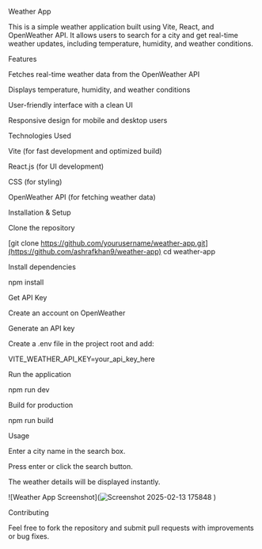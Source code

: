 Weather App

This is a simple weather application built using Vite, React, and OpenWeather API. It allows users to search for a city and get real-time weather updates, including temperature, humidity, and weather conditions.

Features

Fetches real-time weather data from the OpenWeather API

Displays temperature, humidity, and weather conditions

User-friendly interface with a clean UI

Responsive design for mobile and desktop users

Technologies Used

Vite (for fast development and optimized build)

React.js (for UI development)

CSS (for styling)

OpenWeather API (for fetching weather data)

Installation & Setup

Clone the repository

[git clone https://github.com/yourusername/weather-app.git](https://github.com/ashrafkhan9/weather-app)
cd weather-app

Install dependencies

npm install

Get API Key

Create an account on OpenWeather

Generate an API key

Create a .env file in the project root and add:

VITE_WEATHER_API_KEY=your_api_key_here

Run the application

npm run dev

Build for production

npm run build

Usage

Enter a city name in the search box.

Press enter or click the search button.

The weather details will be displayed instantly.

![Weather App Screenshot](![Screenshot 2025-02-13 175848](https://github.com/user-attachments/assets/52b064a3-cd22-419a-9ebf-27ee950d6e62)
)



Contributing

Feel free to fork the repository and submit pull requests with improvements or bug fixes.
